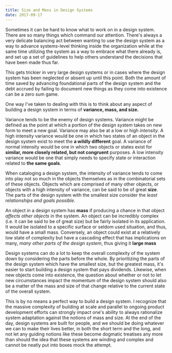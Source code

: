 ```yaml
---
title: Size and Mass in Design Systems
date: 2017-09-17
---
```

Sometimes it can be hard to know what to work on in a design system. There are so many things which command our attention. There's always a very delicate balancing act between wanting to use the design system as a way to advance systems-level thinking inside the organization while at the same time utilizing the system as a way to embrace what there already is, and set up a set of guidelines to help others understand the decisions that have been made thus far.

This gets trickier in very large design systems or in cases where the design system has been neglected or absent up until this point. Both the amount of time saved by advancing foundational parts of the design system and the debt accrued by failing to document new things as they come into existence can be a zero sum game.

One way I've taken to dealing with this is to think about any aspect of building a design system in terms of **variance, mass, and size.**

Variance tends to be the enemy of design systems. Variance might be defined as the point at which a portion of the design system takes on new form to meet a new goal. Variance may also be at a low or high _intensity_. A high intensity variance would be one in which two states of an object in the design system exist to meet the **a wildly different** goal. A variance of normal intensity would be one in which two objects or states exist for **similar, more closely related, but not congruent** purposes. A low intensity variance would be one that simply needs to specify state or interaction related to **the same goals**.

When cataloging a design system, the intensity of variance tends to come into play not so much in the objects themselves as in the combinatorial sets of these objects. Objects which are comprised of many other objects, or objects with a high intensity of variance, can be said to be of great **size**. The parts of the design system with the smallest size consider the _least relationships and goals possible_.

An object in a design system has **mass** if producing a chance in that object _affects other objects_ in the system. An object can be incredibly complex (i.e. it can be said to be of great size) but be fairly isolated in its application. It would be isolated to a specific surface or seldom used situation, and thus, would have a small mass. Conversely, an object could exist at a relatively low state of complexity but have a cascading effect that has implications on many, _many other parts of the design system_, thus giving it **large mass**

Design systems can do a lot to keep the overall complexity of the system down by considering the parts before the whole. By prioritizing the parts of the design system which have the smallest size, but the greatest mass, it's easier to start building a design system that pays dividends. Likewise, when new objects come into existence, the question about whether or not to let new circumstances impact the momentum of the design system should also be a matter of the mass and size of that change relative to the current state of the overall system.

This is by no means a perfect way to build a design system. I recognize that the massive complexity of building at scale and parallel to ongoing product development efforts can strongly impact one's ability to always rationalize system adaptation against the notions of mass and size. At the end of the day, design systems are built for people, and we should be doing whatever we can to make their lives better, in both the short term and the long, and not let any guiding notions like these become dogmatic treatises any more than should the idea that these systems are winding and complex and cannot be neatly put into boxes mock the attempt.
